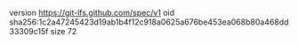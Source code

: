 version https://git-lfs.github.com/spec/v1
oid sha256:1c2a47245423d19ab1b4f12c918a0625a676be453ea068b80a468dd33309c15f
size 72
